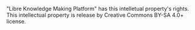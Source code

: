 "Libre Knowledge Making Platform" has this intelletual property's rights.  
This intellectual property is release by Creative Commons BY-SA 4.0+ license.